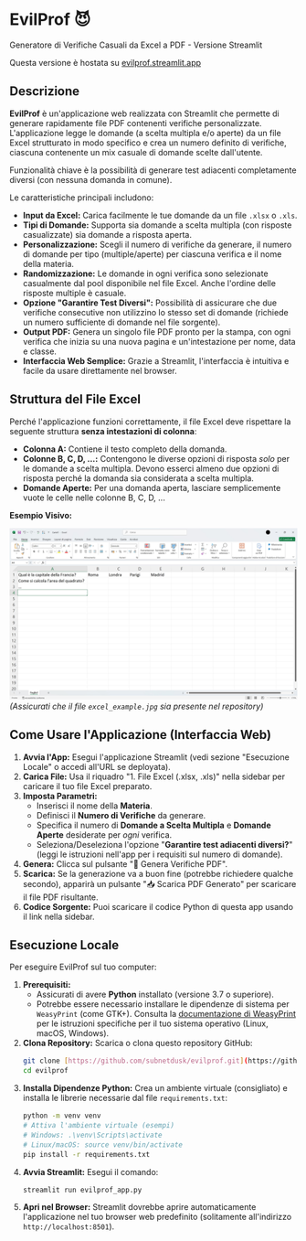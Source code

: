 # EvilProf 😈

Generatore di Verifiche Casuali da Excel a PDF - Versione Streamlit

Questa versione è hostata su [evilprof.streamlit.app](https://evilprof.streamlit.app/)

## Descrizione

**EvilProf** è un'applicazione web realizzata con Streamlit che permette di generare rapidamente file PDF contenenti verifiche personalizzate. L'applicazione legge le domande (a scelta multipla e/o aperte) da un file Excel strutturato in modo specifico e crea un numero definito di verifiche, ciascuna contenente un mix casuale di domande scelte dall'utente.

Funzionalità chiave è la possibilità di generare test adiacenti completamente diversi (con nessuna domanda in comune).

Le caratteristiche principali includono:

* **Input da Excel:** Carica facilmente le tue domande da un file `.xlsx` o `.xls`.
* **Tipi di Domande:** Supporta sia domande a scelta multipla (con risposte casualizzate) sia domande a risposta aperta.
* **Personalizzazione:** Scegli il numero di verifiche da generare, il numero di domande per tipo (multiple/aperte) per ciascuna verifica e il nome della materia.
* **Randomizzazione:** Le domande in ogni verifica sono selezionate casualmente dal pool disponibile nel file Excel. Anche l'ordine delle risposte multiple è casuale.
* **Opzione "Garantire Test Diversi":** Possibilità di assicurare che due verifiche consecutive non utilizzino lo stesso set di domande (richiede un numero sufficiente di domande nel file sorgente).
* **Output PDF:** Genera un singolo file PDF pronto per la stampa, con ogni verifica che inizia su una nuova pagina e un'intestazione per nome, data e classe.
* **Interfaccia Web Semplice:** Grazie a Streamlit, l'interfaccia è intuitiva e facile da usare direttamente nel browser.

## Struttura del File Excel

Perché l'applicazione funzioni correttamente, il file Excel deve rispettare la seguente struttura **senza intestazioni di colonna**:

* **Colonna A:** Contiene il testo completo della domanda.
* **Colonne B, C, D, ...:** Contengono le diverse opzioni di risposta *solo* per le domande a scelta multipla. Devono esserci almeno due opzioni di risposta perché la domanda sia considerata a scelta multipla.
* **Domande Aperte:** Per una domanda aperta, lasciare semplicemente vuote le celle nelle colonne B, C, D, ...

**Esempio Visivo:**

![Esempio struttura file Excel](excel_example.jpg)
*(Assicurati che il file `excel_example.jpg` sia presente nel repository)*

## Come Usare l'Applicazione (Interfaccia Web)

1.  **Avvia l'App:** Esegui l'applicazione Streamlit (vedi sezione "Esecuzione Locale" o accedi all'URL se deployata).
2.  **Carica File:** Usa il riquadro "1. File Excel (.xlsx, .xls)" nella sidebar per caricare il tuo file Excel preparato.
3.  **Imposta Parametri:**
    * Inserisci il nome della **Materia**.
    * Definisci il **Numero di Verifiche** da generare.
    * Specifica il numero di **Domande a Scelta Multipla** e **Domande Aperte** desiderate per *ogni* verifica.
    * Seleziona/Deseleziona l'opzione "**Garantire test adiacenti diversi?**" (leggi le istruzioni nell'app per i requisiti sul numero di domande).
4.  **Genera:** Clicca sul pulsante "🚀 Genera Verifiche PDF".
5.  **Scarica:** Se la generazione va a buon fine (potrebbe richiedere qualche secondo), apparirà un pulsante "📥 Scarica PDF Generato" per scaricare il file PDF risultante.
6.  **Codice Sorgente:** Puoi scaricare il codice Python di questa app usando il link nella sidebar.

## Esecuzione Locale

Per eseguire EvilProf sul tuo computer:

1.  **Prerequisiti:**
    * Assicurati di avere **Python** installato (versione 3.7 o superiore).
    * Potrebbe essere necessario installare le dipendenze di sistema per `WeasyPrint` (come GTK+). Consulta la [documentazione di WeasyPrint](https://doc.courtbouillon.org/weasyprint/stable/install.html) per le istruzioni specifiche per il tuo sistema operativo (Linux, macOS, Windows).
2.  **Clona Repository:** Scarica o clona questo repository GitHub:
    ```bash
    git clone [https://github.com/subnetdusk/evilprof.git](https://github.com/subnetdusk/evilprof.git)
    cd evilprof
    ```
3.  **Installa Dipendenze Python:** Crea un ambiente virtuale (consigliato) e installa le librerie necessarie dal file `requirements.txt`:
    ```bash
    python -m venv venv
    # Attiva l'ambiente virtuale (esempi)
    # Windows: .\venv\Scripts\activate
    # Linux/macOS: source venv/bin/activate
    pip install -r requirements.txt
    ```
4.  **Avvia Streamlit:** Esegui il comando:
    ```bash
    streamlit run evilprof_app.py
    ```
5.  **Apri nel Browser:** Streamlit dovrebbe aprire automaticamente l'applicazione nel tuo browser web predefinito (solitamente all'indirizzo `http://localhost:8501`).

